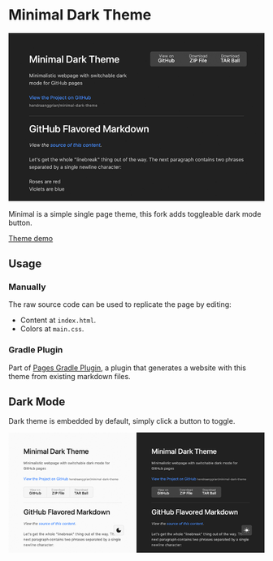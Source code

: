 # Minimal Dark Theme

![Main preview.](https://github.com/hanggrian/minimal-dark-theme/raw/assets/preview_main.png)

Minimal is a simple single page theme, this fork adds toggleable dark mode
button.

[Theme demo](http://hanggrian.com/minimal-dark-theme/)

## Usage

### Manually

The raw source code can be used to replicate the page by editing:

- Content at `index.html`.
- Colors at `main.css`.

### Gradle Plugin

Part of [Pages Gradle Plugin](https://github.com/hanggrian/pages-gradle-plugin/),
a plugin that generates a website with this theme from existing markdown files.

## Dark Mode

Dark theme is embedded by default, simply click a button to toggle.

![Themes preview.](https://github.com/hanggrian/minimal-dark-theme/raw/assets/preview_themes.png)
